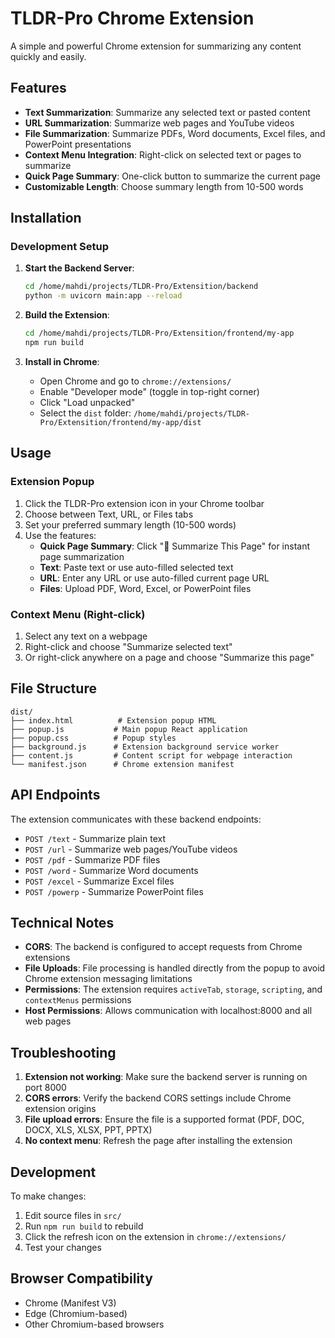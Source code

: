 # TLDR-Pro Chrome Extension

A simple and powerful Chrome extension for summarizing any content quickly and easily.

## Features

- **Text Summarization**: Summarize any selected text or pasted content
- **URL Summarization**: Summarize web pages and YouTube videos
- **File Summarization**: Summarize PDFs, Word documents, Excel files, and PowerPoint presentations
- **Context Menu Integration**: Right-click on selected text or pages to summarize
- **Quick Page Summary**: One-click button to summarize the current page
- **Customizable Length**: Choose summary length from 10-500 words

## Installation

### Development Setup

1. **Start the Backend Server**:
   ```bash
   cd /home/mahdi/projects/TLDR-Pro/Extensition/backend
   python -m uvicorn main:app --reload
   ```

2. **Build the Extension**:
   ```bash
   cd /home/mahdi/projects/TLDR-Pro/Extensition/frontend/my-app
   npm run build
   ```

3. **Install in Chrome**:
   - Open Chrome and go to `chrome://extensions/`
   - Enable "Developer mode" (toggle in top-right corner)
   - Click "Load unpacked"
   - Select the `dist` folder: `/home/mahdi/projects/TLDR-Pro/Extensition/frontend/my-app/dist`

## Usage

### Extension Popup
1. Click the TLDR-Pro extension icon in your Chrome toolbar
2. Choose between Text, URL, or Files tabs
3. Set your preferred summary length (10-500 words)
4. Use the features:
   - **Quick Page Summary**: Click "📄 Summarize This Page" for instant page summarization
   - **Text**: Paste text or use auto-filled selected text
   - **URL**: Enter any URL or use auto-filled current page URL
   - **Files**: Upload PDF, Word, Excel, or PowerPoint files

### Context Menu (Right-click)
1. Select any text on a webpage
2. Right-click and choose "Summarize selected text"
3. Or right-click anywhere on a page and choose "Summarize this page"

## File Structure

```
dist/
├── index.html          # Extension popup HTML
├── popup.js           # Main popup React application
├── popup.css          # Popup styles
├── background.js      # Extension background service worker
├── content.js         # Content script for webpage interaction
└── manifest.json      # Chrome extension manifest
```

## API Endpoints

The extension communicates with these backend endpoints:

- `POST /text` - Summarize plain text
- `POST /url` - Summarize web pages/YouTube videos
- `POST /pdf` - Summarize PDF files
- `POST /word` - Summarize Word documents
- `POST /excel` - Summarize Excel files
- `POST /powerp` - Summarize PowerPoint files

## Technical Notes

- **CORS**: The backend is configured to accept requests from Chrome extensions
- **File Uploads**: File processing is handled directly from the popup to avoid Chrome extension messaging limitations
- **Permissions**: The extension requires `activeTab`, `storage`, `scripting`, and `contextMenus` permissions
- **Host Permissions**: Allows communication with localhost:8000 and all web pages

## Troubleshooting

1. **Extension not working**: Make sure the backend server is running on port 8000
2. **CORS errors**: Verify the backend CORS settings include Chrome extension origins
3. **File upload errors**: Ensure the file is a supported format (PDF, DOC, DOCX, XLS, XLSX, PPT, PPTX)
4. **No context menu**: Refresh the page after installing the extension

## Development

To make changes:

1. Edit source files in `src/`
2. Run `npm run build` to rebuild
3. Click the refresh icon on the extension in `chrome://extensions/`
4. Test your changes

## Browser Compatibility

- Chrome (Manifest V3)
- Edge (Chromium-based)
- Other Chromium-based browsers
